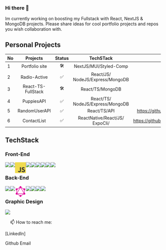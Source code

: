 ### Hi there 👋

Im currently working on boosting my Fullstack with React, NextJS & MongoDB projects. 
Please share ideas for cool portfolio projects and repos you wish collaboration with. 

## Personal Projects 

| No|       Projects     | Status |            TechSTack            |                          REPOS                                  |
|---|:------------------:|:------:|:-------------------------------:|----------------------------------------------------------------:|
| 1 | Portfolio site     |   🛠️   | NextJS/MUI/Styled-Comp          |                                                                 |
| 2 | Radio-Active       |   ✅   | React/JS/󠁐NodeJS/Express/MongoDB |   https://radio-active1337.herokuapp.com/                       |
| 3 | React-TS-FullStack |   🛠️   | React/TS/󠁐MongoDB                |                                                                 |
| 4 | PuppiesAPI         |   ✅   | React/TS/󠁐NodeJS/Express/MongoDB |                                                                 |
| 5 | RandomUserAPI      |   ✅   | React/TS/󠁐API                    |   https://github.com/GCMO/React_TypeScript-RandomUserAPI        |
| 6 | ContactList        |   ✅   | ReactNative/React/JS/󠁐ExpoCli/   |   https://github.com/GCMO/ContactList_ReactNative/tree/master   | 

## TechStack
### Front-End

<p>
<img align="left" height="35" src="https://cdn-icons-png.flaticon.com/512/1051/1051277.png?w=360">
<img align="left" height="35" src="https://w7.pngwing.com/pngs/509/571/png-transparent-cascading-style-sheets-logo-css3-html-web-development-world-wide-web-blue-angle-web-design.png">
<img align="left" height="35" src="https://raw.githubusercontent.com/github/explore/80688e429a7d4ef2fca1e82350fe8e3517d3494d/topics/javascript/javascript.png" style="max-width: 100%;">
<img align="left" height="35" src="https://cdn.worldvectorlogo.com/logos/typescript-2.svg">
<img align="left" height="35" src="https://upload.wikimedia.org/wikipedia/commons/thumb/a/a7/React-icon.svg/1280px-React-icon.svg.png">
<img align="left" height="35" src="https://mui.com/static/logo.png">
<img align="left" height="35" src="https://www.styled-components.com/atom.png">
<img align="left" height="35" src="https://seeklogo.com/images/R/react-spring-logo-757E1EF5B5-seeklogo.com.png">
<img align="left" height="35" src="https://encrypted-tbn0.gstatic.com/images?q=tbn:ANd9GcT0GmBClX2s5fG7CdQuhf0J5uHjCcOeD202Zg&usqp=CAU">                                 
</p>
</br>

### Back-End

<p>
<img align="left" height="35" src="https://www.ofunwebservices.com/wp-content/uploads/2018/11/express.png"> 
<img align="left" height="35" src="https://www.coretech.it/_public/img/video/icon/ApirestFul.png">
<img align="left" height="35" src="https://raw.githubusercontent.com/github/explore/5c058a388828bb5fde0bcafd4bc867b5bb3f26f3/topics/graphql/graphql.png" style="max-width: 100%;">
<img align="left" height="35" src="https://cdn.icon-icons.com/icons2/2415/PNG/512/mongodb_plain_wordmark_logo_icon_146423.png">
<img align="left" height="35" src="https://upload.wikimedia.org/wikipedia/commons/thumb/2/29/Postgresql_elephant.svg/1200px-Postgresql_elephant.svg.png">
<img align="left" height="35" src=" ">
<img align="left" height="35" src="https://www.freepnglogos.com/uploads/logo-mysql-png/logo-mysql-mysql-logo-png-images-are-download-crazypng-21.png">
<img align="left" height="35" src="https://www.pngkey.com/png/full/178-1787134_png-file-svg-github-icon-png.png">

</p>
</br>

### Graphic Design

<p>  
<img align="left" height="35" src" ">
<img align="left" height="35" src="https://cdn.iconscout.com/icon/free/png-256/figma-2296071-1912030.png">
</p>
</br>



📫 How to reach me:

[LinkedIn]

  Github
   Email


<!--
**GCMO/GCMO** is a ✨ _special_ ✨ repository because its `README.md` (this file) appears on your GitHub profile.

Here are some ideas to get you started:

- 🔭 I’m currently working on ...
- 🌱 I’m currently learning ...
- 👯 I’m looking to collaborate on ...
- 🤔 I’m looking for help with ...
- 💬 Ask me about ...
- 😄 Pronouns: ...
- ⚡ Fun fact: ...
-->
